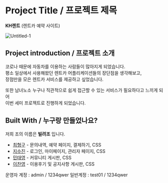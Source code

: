 # Project Title / 프로젝트 제목
**KH렌트** (렌트카 예약 사이트)

![Untitled-1](https://user-images.githubusercontent.com/85632733/140638624-4650c807-6ea7-46ac-90cc-c9bc136955eb.png)

## Project introduction / 프로젝트 소개

코로나 때문에 자동차를 이용하는 사람들이 많아지게 되었습니다.    
평소 일상에서 사용해왔던 렌트카 어플리케이션들의 장단점을 생각해보고,   
장점만을 모은 렌트카 서비스를 제공하고 싶었습니다.   
   
또한 남녀노소 누구나 직관적으로 쉽게 접근할 수 있는 서비스가 필요하다고 느끼게 되어   
이번 세미 프로젝트로 진행하게 되었습니다.   

## Built With / 누구랑 만들었나요? 
저희 조의 이름은 **빌려조** 입니다.

* [최형구](링크) - 문의내역, 예약 페이지, 결제하기, CSS
* [지수진](링크) - 로그인, 마이페이지, 관리자 페이지, CSS
* [민태영](링크) - 커뮤니티 게시판, CSS
* [이찬영](링크) - 이용후기 및 공지사항 게시판, CSS

운영자 계정 : admin / 1234qwer
일반계정 : test01 / 1234qwer
